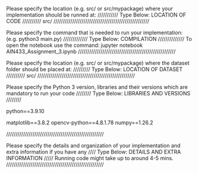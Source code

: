 Please specify the location (e.g. src/ or src/mypackage) 
where your implementation should be runned at:
/////////// Type Below: LOCATION OF CODE //////////
src/
///////////////////////////////////////////////////


Please specify the command that is needed 
to run your implementation:
(e.g. python3 main.py)
///////////// Type Below: COMPILATION //////////////
To open the notebook use the command: jupyter notebook AIN433_Assignment_3.ipynb
////////////////////////////////////////////////////

Please specify the location (e.g. src/ or src/mypackage)
where the dataset folder should be placed at:
///////// Type Below: LOCATION OF DATASET //////////
src/
////////////////////////////////////////////////////

Please specify the Python 3 version, libraries and
their versions which are mandatory to run your code
//////// Type Below: LIBRARIES AND VERSIONS ////////

python==3.9.10

matplotlib==3.8.2
opencv-python==4.8.1.78
numpy==1.26.2

////////////////////////////////////////////////////

Please specify the details and organization of your
implementation and extra information if you have any
//// Type Below: DETAILS AND EXTRA INFORMATION /////
Running code might take up to around 4-5 mins.
////////////////////////////////////////////////////